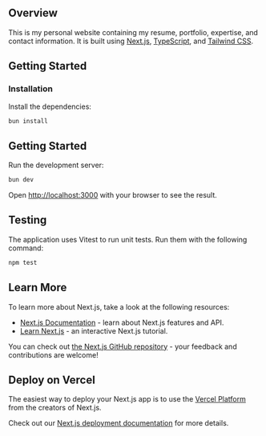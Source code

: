 ## Overview

This is my personal website containing my resume, portfolio, expertise, and contact information. It is built using [Next.js](https://nextjs.org/), [TypeScript](https://www.typescriptlang.org/), and [Tailwind CSS](https://tailwindcss.com/).

## Getting Started

### Installation

Install the dependencies:

```bash
bun install
```

## Getting Started

Run the development server:

```bash
bun dev
```

Open [http://localhost:3000](http://localhost:3000) with your browser to see the result.

## Testing

The application uses Vitest to run unit tests. Run them with the following command:

```bash
npm test
```

## Learn More

To learn more about Next.js, take a look at the following resources:

- [Next.js Documentation](https://nextjs.org/docs) - learn about Next.js features and API.
- [Learn Next.js](https://nextjs.org/learn) - an interactive Next.js tutorial.

You can check out [the Next.js GitHub repository](https://github.com/vercel/next.js/) - your feedback and contributions are welcome!

## Deploy on Vercel

The easiest way to deploy your Next.js app is to use the [Vercel Platform](https://vercel.com/new?utm_medium=default-template&filter=next.js&utm_source=create-next-app&utm_campaign=create-next-app-readme) from the creators of Next.js.

Check out our [Next.js deployment documentation](https://nextjs.org/docs/deployment) for more details.
